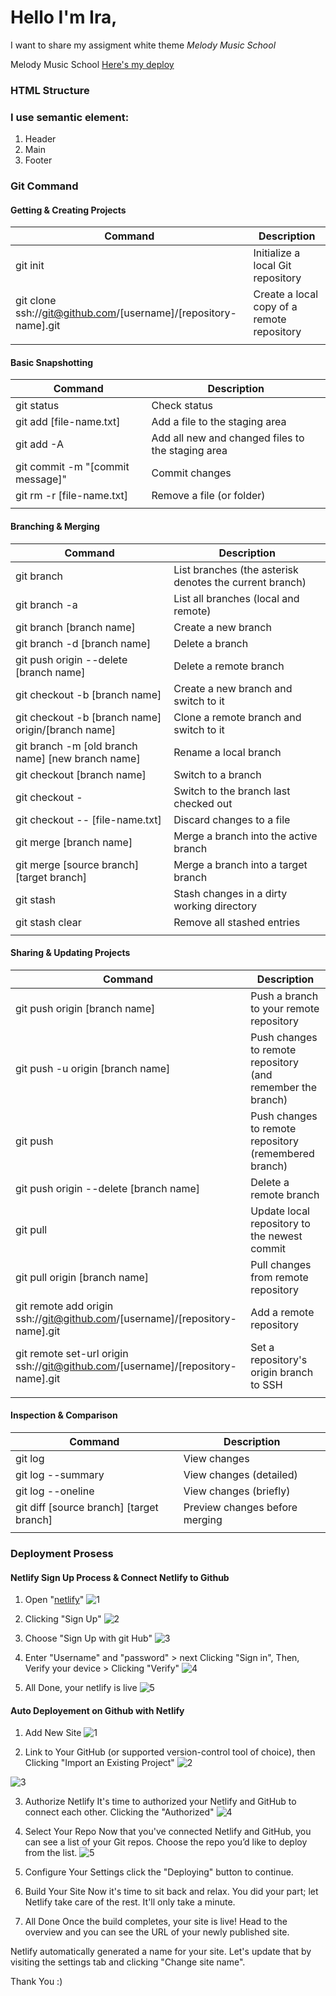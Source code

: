 # Hello I'm Ira,
I want to share my assigment white theme *Melody Music School*

Melody Music School [Here's my deploy]()

### HTML Structure
### I use semantic element:
1. Header
2. Main
3. Footer

### Git Command
#### Getting & Creating Projects
|Command                                                         |	Description                                 |
|-----------                                                     |----------                                    |
|git init                                                        |	Initialize a local Git repository           |
|git clone ssh://git@github.com/[username]/[repository-name].git |	Create a local copy of a remote repository  |
|                                                                |                                              |

#### Basic Snapshotting
|Command 	                                                    |Description                                      | 
|-------------------------------------------------------------- |----------                                       |
|git status 	                                                |Check status                                     |
|git add [file-name.txt] 	                                    |Add a file to the staging area                   |
|git add -A 	                                                |Add all new and changed files to the staging area|
|git commit -m "[commit message]" 	                            |Commit changes                                   |
|git rm -r [file-name.txt] 	                                    |Remove a file (or folder)                        |
|                                                               |                                       |

#### Branching & Merging
|Command 	                        |Description                                             |
|-----------------------------------|----------                                              |
|git branch 	                    |List branches (the asterisk denotes the current branch) |
|git branch -a 	                    |List all branches (local and remote)                    |
|git branch [branch name] 	        |Create a new branch                                     |
|git branch -d [branch name] 	    |Delete a branch                                         |
|git push origin --delete [branch name] |Delete a remote branch                              |
|git checkout -b [branch name] 	    |Create a new branch and switch to it                    |
|git checkout -b [branch name] origin/[branch name] | Clone a remote branch and switch to it |
|git branch -m [old branch name] [new branch name] |Rename a local branch                    |
|git checkout [branch name] 	    |Switch to a branch                                      |
|git checkout - 	                |Switch to the branch last checked out                   |
|git checkout -- [file-name.txt] 	|Discard changes to a file                               |
|git merge [branch name] 	        |Merge a branch into the active branch                   |
|git merge [source branch] [target branch] |Merge a branch into a target branch              |
|git stash 	                        |Stash changes in a dirty working directory              |
|git stash clear 	                |Remove all stashed entries
|                                   |                                                        |

#### Sharing & Updating Projects
|Command 	                                                    |Description                                      |
|-------------------------------------------------------------- |----------                                       |
|git push origin [branch name] 	                                |Push a branch to your remote repository          |
|git push -u origin [branch name] 	                            |Push changes to remote repository (and remember the branch)|
|git push 	                                                    |Push changes to remote repository (remembered branch)|
|git push origin --delete [branch name] 	                    |Delete a remote branch                           |
|git pull 	                                                    |Update local repository to the newest commit     |
|git pull origin [branch name] 	                                |Pull changes from remote repository              |
|git remote add origin ssh://git@github.com/[username]/[repository-name].git 	|Add a remote repository          |
|git remote set-url origin ssh://git@github.com/[username]/[repository-name].git    |Set a repository's origin branch to SSH|
|                                                                |                                                 |

#### Inspection & Comparison
|Command 	                                                    |Description                                      |
|-------------------------------------------------------------- |----------                                       |
|git log 	                                                    |View changes                                     |
|git log --summary 	                                            |View changes (detailed)                          |
|git log --oneline 	                                            |View changes (briefly)                                                       |
|git diff [source branch] [target branch] 	                    |Preview changes before merging                   |
|                                                               |                                                 |

### Deployment Prosess

#### Netlify Sign Up Process & Connect Netlify to Github
1. Open "[netlify](https://app.netlify.com/)"
![1](image.png)

2. Clicking "Sign Up"
![2](image-1.png)

3. Choose "Sign Up with git Hub"
![3](image-2.png)

4. Enter "Username" and "password" > next Clicking "Sign in", Then, Verify your device > Clicking "Verify"
![4](image-3.png)

6. All Done, your netlify is live
![5](image-4.png)


#### Auto Deployement on Github with Netlify
1. Add New Site
![1](image-5.png)

2. Link to Your GitHub (or supported version-control tool of choice), then Clicking "Import an Existing Project"
![2](image-6.png)

![3](image-7.png)

3. Authorize Netlify
It's time to authorized your Netlify and GitHub to connect each other. Clicking the "Authorized"
![4](image-8.png)

4. Select Your Repo
Now that you've connected Netlify and GitHub, you can see a list of your Git repos. Choose the repo you’d like to deploy from the list.
![5](image-9.png)

5. Configure Your Settings
click the "Deploying" button to continue.


6. Build Your Site
Now it's time to sit back and relax. You did your part; let Netlify take care of the rest. It'll only take a minute.

7. All Done
Once the build completes, your site is live! Head to the overview and you can see the URL of your newly published site.

Netlify automatically generated a name for your site. Let's update that by visiting the settings tab and clicking "Change site name".


Thank You :)